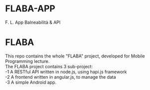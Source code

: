 # FLABA-APP
F. L. App Balneabilità &amp; API
# FLABA
This repo contains the whole "FLABA" project, developed for Mobile Programming lecture.  
The FLABA project contains 3 sub-project:  
-1 A RESTful API written in node.js, using hapi.js framework  
-2 A frontend written in angular.js, to manage the data  
-3 A simple Android app.  
